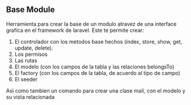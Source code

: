 ## Base Module
Herramienta para crear la base de un modulo atravez de una interface grafica en el framework de laravel. Este te permite crear:
1. El controlador con los metodos base hechos (index, store, show, get, update, delete).
2. Los permisos
3. Las rutas
4. El modelo (con los campos de la tabla y las relaciones belongsTo)
5. El factory (con los campos de la tabla, de acuerdo al tipo de campo)
6. El seeder

Asi como tambien un comando para crear una clase mail, con el modelo y su vista relacionada

 
